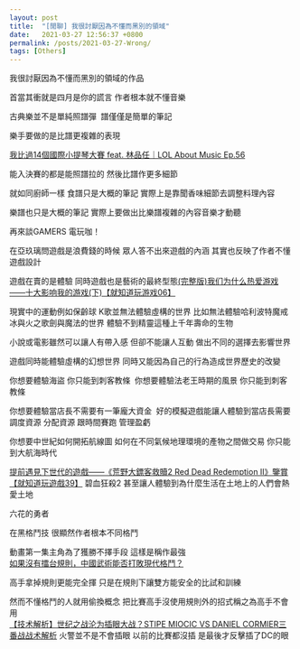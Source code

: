 ```yaml
---
layout: post
title:  "[閒聊] 我很討厭因為不懂而黑別的領域"
date:   2021-03-27 12:56:37 +0800
permalink: /posts/2021-03-27-Wrong/
tags: [Others]
---
```


我很討厭因為不懂而黑別的領域的作品

首當其衝就是四月是你的謊言 作者根本就不懂音樂

古典樂並不是單純照譜彈&nbsp; 譜僅僅是簡單的筆記

樂手要做的是比譜更複雜的表現

[我比過14個國際小提琴大賽 feat. 林品任｜LOL About Music Ep.56](https://www.youtube.com/watch?v=Ml8vEmRE3eE)

能入決賽的都是能照譜拉的 然後比譜作更多細節

就如同廚師一樣 食譜只是大概的筆記 實際上是靠聞香味細節去調整料理內容

樂譜也只是大概的筆記 實際上要做出比樂譜複雜的內容音樂才動聽




再來談GAMERS 電玩咖！

在亞玖璃問遊戲是浪費錢的時候 眾人答不出來遊戲的內涵 其實也反映了作者不懂遊戲設計

遊戲在賣的是體驗 同時遊戲也是藝術的最終型態[(完整版)我们为什么热爱游戏——十大影响我的游戏(下)【就知道玩游戏06】](https://youtu.be/LaH3S0_Q0YI)

現實中的運動例如保齡球 K歌並無法體驗虛構的世界 比如無法體驗哈利波特魔戒冰與火之歌劍與魔法的世界 體驗不到精靈這種上千年壽命的生物

小說或電影雖然可以讓人有帶入感 但卻不能讓人互動 做出不同的選擇去影響世界

遊戲同時能體驗虛構的幻想世界 同時又能因為自己的行為造成世界歷史的改變

你想要體驗海盜 你只能到刺客教條&nbsp; 你想要體驗法老王時期的風景 你只能到刺客教條 

你想要體驗當店長不需要有一筆龐大資金&nbsp; 好的模擬遊戲能讓人體驗到當店長需要調度資源 分配資源 跟時間賽跑 管理盈虧

你想要中世紀如何開拓航線圖 如何在不同氣候地理環境的產物之間做交易 你只能到大航海時代

[提前遇見下世代的遊戲——《荒野大鏢客救贖2 Red Dead Redemption II》鑒賞【就知道玩遊戲39】](https://www.youtube.com/watch?v=_wCgLGDjggk)
碧血狂殺2 甚至讓人體驗到為什麼生活在土地上的人們會熱愛土地




六花的勇者

在黑格鬥技 很顯然作者根本不同格鬥

動畫第一集主角為了獲勝不擇手段 這樣是稱作最強  
[如果沒有擂台規則，中國武術能否打敗現代格鬥？](https://youtu.be/K2LgDq5g9mA)

高手拿掉規則更能完全揮 只是在規則下讓雙方能安全的比試和訓練

然而不懂格鬥的人就用偷換概念 把比賽高手沒使用規則外的招式稱之為高手不會用  
[【技术解析】世纪之战沦为插眼大战？STIPE MIOCIC VS DANIEL CORMIER三番战战术解析](https://youtu.be/dxqsp3s_7p8)
火警並不是不會插眼 以前的比賽都沒插 是最後才反擊插了DC的眼   